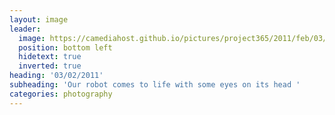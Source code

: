 ```yaml
---
layout: image
leader:
  image: https://camediahost.github.io/pictures/project365/2011/feb/03/030211.jpg
  position: bottom left
  hidetext: true
  inverted: true
heading: '03/02/2011'
subheading: 'Our robot comes to life with some eyes on its head '
categories: photography
---
```

